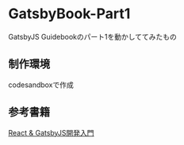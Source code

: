 # GatsbyBook-Part1
GatsbyJS Guidebookのパート1を動かしててみたもの

## 制作環境
codesandboxで作成

## 参考書籍
[React & GatsbyJS開発入門](https://booth.pm/ja/items/1312387)
